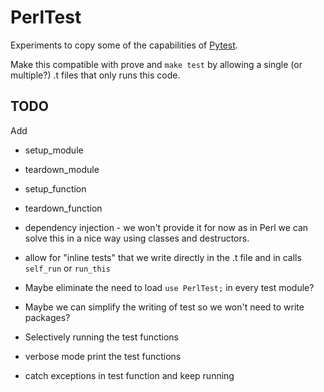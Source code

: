 # PerlTest

Experiments to copy some of the capabilities of [Pytest](https://docs.pytest.org/).

Make this compatible with prove and `make test` by allowing a single (or multiple?) .t  files
that only runs this code.


## TODO

Add

* setup_module
* teardown_module
* setup_function
* teardown_function

* dependency injection - we won't provide it for now as in Perl we can solve this in a nice way using classes and destructors.

* allow for "inline tests" that we write directly in the .t file and in calls `self_run`  or `run_this`

* Maybe eliminate the need to load `use PerlTest;` in every test module?

* Maybe we can simplify the writing of test so we won't need to write packages?

* Selectively running the test functions
* verbose mode print the test functions
* catch exceptions in test function and keep  running

